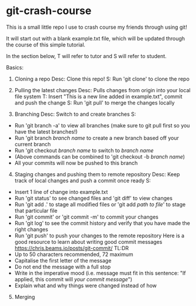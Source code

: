 # git-crash-course
This is a small little repo I use to crash course my friends through using git! 

It will start out with a blank example.txt file, which will be updated through the course of this simple tutorial.

In the section below, T will refer to tutor and S will refer to student.

Basics:

1. Cloning a repo
Desc: Clone this repo!
S: Run 'git clone' to clone the repo

2. Pulling the latest changes
Desc: Pulls changes from origin into your local file system
T: Insert "This is a new line added in example.txt", commit and push the change
S: Run 'git pull' to merge the changes locally

3. Branching
Desc: Switch to and create branches
S: 
- Run 'git branch -a' to view all branches (make sure to git pull first so you have the latest branches!)
- Run  'git branch *branch name* to create a new branch based off your current branch
- Run 'git checkout *branch name* to switch to *branch name*
- (Above commands can be combined to 'git checkout -b *branch name*)
- All your commits will now be pushed to this branch

4. Staging changes and pushing them to remote repository
Desc: Keep track of local changes and push a commit once ready
S: 
- Insert 1 line of change into example.txt
- Run 'git status' to see changed files and 'git diff' to view changes
- Run 'git add .' to stage all modified files or 'git add *path to file*' to stage that particular file 
- Run 'git commit' or 'git commit -m' to commit your changes 
- Run 'git log' to see the commit history and verify that you have made the right changes
- Run 'git push' to push your changes to the remote repository
Here is a good resource to learn about writing good commit messages https://chris.beams.io/posts/git-commit/
TL:DR
- Up to 50 characters recommended, 72 maximum
- Capitalise the first letter of the message
- Do not end the message with a full stop
- Write in the imperative mood (i.e. message must fit in this sentence: "If applied, this commit will *your commit message*")
- Explain what and why things were changed instead of how

5. Merging
